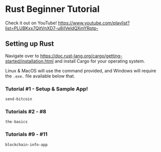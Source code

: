 # Rust Beginner Tutorial

Check it out on YouTube!
https://www.youtube.com/playlist?list=PLUBKxx7QjtVnXD7-u8iIVeIdQXmYRptp-

## Setting up Rust

Navigate over to https://doc.rust-lang.org/cargo/getting-started/installation.html and install Cargo for your operating system.

Linux & MacOS will use the command provided, and Windows will require the `.exe.` file available below that.

### Tutorial #1 - Setup & Sample App!
```shell
send-bitcoin
```

### Tutorials #2 - #8
```shell
the-basics
```

### Tutorials #9 - #11
```shell
blockchain-info-app
```
